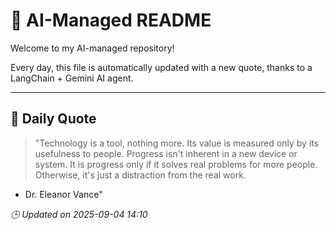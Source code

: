 # 🧠 AI-Managed README

Welcome to my AI-managed repository!

Every day, this file is automatically updated with a new quote, thanks to a LangChain + Gemini AI agent.

---

## 📅 Daily Quote

> "Technology is a tool, nothing more.
Its value is measured only by its usefulness to people.
Progress isn't inherent in a new device or system.
It is progress only if it solves real problems for more people.
Otherwise, it's just a distraction from the real work.
- Dr. Eleanor Vance"

*🕒 Updated on 2025-09-04 14:10*